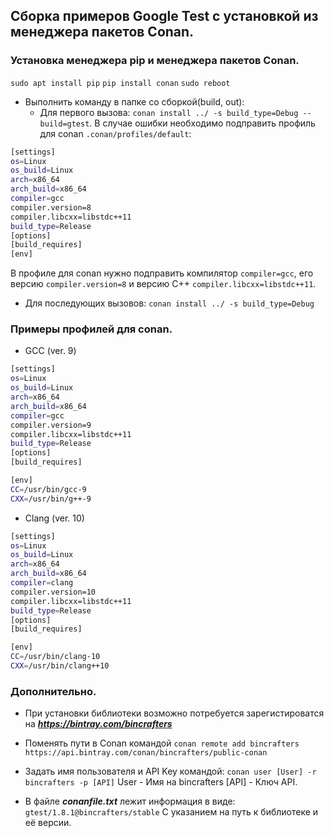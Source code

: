 ## Сборка примеров Google Test с установкой из менеджера пакетов Conan.

### Установка менеджера pip и менеджера пакетов Conan.
`sudo apt install pip`
`pip install conan`
`sudo reboot`

+ Выполнить команду в папке со сборкой(build, out):
  + Для первого вызова:
`conan install ../ -s build_type=Debug --build=gtest`. В случае ошибки необходимо подправить профиль для conan `.conan/profiles/default`:
```sh
[settings]
os=Linux
os_build=Linux
arch=x86_64
arch_build=x86_64
compiler=gcc
compiler.version=8
compiler.libcxx=libstdc++11
build_type=Release
[options]
[build_requires]
[env]
```
В профиле для conan нужно подправить компилятор `compiler=gcc`, его версию `compiler.version=8` и версию C++ `compiler.libcxx=libstdc++11`.

  + Для последующих вызовов:
`conan install ../ -s build_type=Debug`

### Примеры профилей для conan.
* GCC (ver. 9)
```sh
[settings]
os=Linux
os_build=Linux
arch=x86_64
arch_build=x86_64
compiler=gcc
compiler.version=9
compiler.libcxx=libstdc++11
build_type=Release
[options]
[build_requires]

[env]
CC=/usr/bin/gcc-9
CXX=/usr/bin/g++-9
```

* Clang (ver. 10)
```sh
[settings]
os=Linux
os_build=Linux
arch=x86_64
arch_build=x86_64
compiler=clang
compiler.version=10
compiler.libcxx=libstdc++11
build_type=Release
[options]
[build_requires]

[env]
CC=/usr/bin/clang-10
CXX=/usr/bin/clang++10
```

### Дополнительно.
* При установки библиотеки возможно потребуется зарегистироватся на
***https://bintray.com/bincrafters***

* Поменять пути в Conan командой
`conan remote add bincrafters https://api.bintray.com/conan/bincrafters/public-conan`

* Задать имя пользователя и API Key командой:
`conan user [User] -r bincrafters -p [API]`
User - Имя на bincrafters [API] - Ключ API.

* В файле ***conanfile.txt*** лежит информация в виде:
`gtest/1.8.1@bincrafters/stable`
С указанием на путь к библиотеке и её версии.
